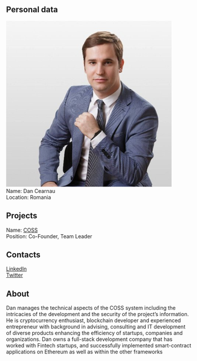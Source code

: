 ## Personal data
![ photo](photo/dan_cearnau.jpg)  
Name: Dan Cearnau   
Location: Romania  
## Projects 
Name: [COSS](../projects/coss.md)  
Position: Co-Founder, Team Leader 
## Contacts
[LinkedIn](https://www.linkedin.com/in/dancearnau/)  
[Twitter](https://twitter.com/DanCearnau)  
## About
Dan manages the technical aspects of the COSS system including the intricacies of
the development and the security of the project’s information. He is
cryptocurrency enthusiast, blockchain developer and experienced entrepreneur
with background in advising, consulting and IT development of diverse products
enhancing the efficiency of startups, companies and organizations. Dan owns a
full-stack development company that has worked with Fintech startups, and
successfully implemented smart-contract applications on Ethereum as well as
within the other frameworks
